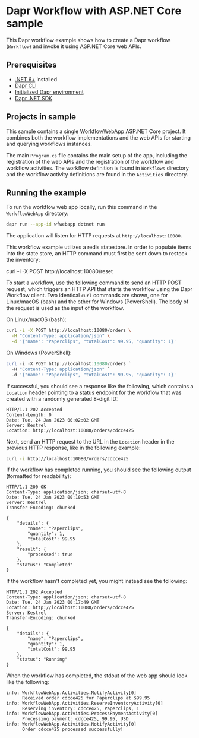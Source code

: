 # Dapr Workflow with ASP.NET Core sample

This Dapr workflow example shows how to create a Dapr workflow (`Workflow`) and invoke it using ASP.NET Core web APIs.

## Prerequisites

- [.NET 6+](https://dotnet.microsoft.com/download) installed
- [Dapr CLI](https://docs.dapr.io/getting-started/install-dapr-cli/)
- [Initialized Dapr environment](https://docs.dapr.io/getting-started/install-dapr-selfhost/)
- [Dapr .NET SDK](https://github.com/dapr/dotnet-sdk/)

## Projects in sample

This sample contains a single [WorkflowWebApp](./WorkflowWebApp) ASP.NET Core project. It combines both the workflow implementations and the web APIs for starting and querying workflows instances.

The main `Program.cs` file contains the main setup of the app, including the registration of the web APIs and the registration of the workflow and workflow activities. The workflow definition is found in `Workflows` directory and the workflow activity definitions are found in the `Activities` directory.

## Running the example

To run the workflow web app locally, run this command in the `WorkflowWebApp` directory:

```sh
dapr run --app-id wfwebapp dotnet run
```

The application will listen for HTTP requests at `http://localhost:10080`.

This workflow example utilizes a redis statestore. In order to populate items into the state store, an HTTP command must first be sent down to restock the inventory:

curl -i -X POST http://localhost:10080/reset

To start a workflow, use the following command to send an HTTP POST request, which triggers an HTTP API that starts the workflow using the Dapr Workflow client. Two identical `curl` commands are shown, one for Linux/macOS (bash) and the other for Windows (PowerShell). The body of the request is used as the input of the workflow.

On Linux/macOS (bash):

```bash
curl -i -X POST http://localhost:10080/orders \
  -H "Content-Type: application/json" \
  -d '{"name": "Paperclips", "totalCost": 99.95, "quantity": 1}'
```

On Windows (PowerShell):

```powershell
curl -i -X POST http://localhost:10080/orders `
  -H "Content-Type: application/json" `
  -d '{"name": "Paperclips", "totalCost": 99.95, "quantity": 1}'
```

If successful, you should see a response like the following, which contains a `Location` header pointing to a status endpoint for the workflow that was created with a randomly generated 8-digit ID:

```http
HTTP/1.1 202 Accepted
Content-Length: 0
Date: Tue, 24 Jan 2023 00:02:02 GMT
Server: Kestrel
Location: http://localhost:10080/orders/cdcce425
```

Next, send an HTTP request to the URL in the `Location` header in the previous HTTP response, like in the following example:

```bash
curl -i http://localhost:10080/orders/cdcce425
```

If the workflow has completed running, you should see the following output (formatted for readability):

```http
HTTP/1.1 200 OK
Content-Type: application/json; charset=utf-8
Date: Tue, 24 Jan 2023 00:10:53 GMT
Server: Kestrel
Transfer-Encoding: chunked

{
    "details": {
        "name": "Paperclips",
        "quantity": 1,
        "totalCost": 99.95
    },
    "result": {
        "processed": true
    },
    "status": "Completed"
}
```

If the workflow hasn't completed yet, you might instead see the following:

```http
HTTP/1.1 202 Accepted
Content-Type: application/json; charset=utf-8
Date: Tue, 24 Jan 2023 00:17:49 GMT
Location: http://localhost:10080/orders/cdcce425
Server: Kestrel
Transfer-Encoding: chunked

{
    "details": {
        "name": "Paperclips",
        "quantity": 1,
        "totalCost": 99.95
    },
    "status": "Running"
}
```

When the workflow has completed, the stdout of the web app should look like the following:

```log
info: WorkflowWebApp.Activities.NotifyActivity[0]
      Received order cdcce425 for Paperclips at $99.95
info: WorkflowWebApp.Activities.ReserveInventoryActivity[0]
      Reserving inventory: cdcce425, Paperclips, 1
info: WorkflowWebApp.Activities.ProcessPaymentActivity[0]
      Processing payment: cdcce425, 99.95, USD
info: WorkflowWebApp.Activities.NotifyActivity[0]
      Order cdcce425 processed successfully!
```
